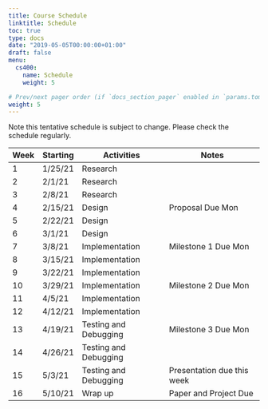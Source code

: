 ```yaml
---
title: Course Schedule
linktitle: Schedule
toc: true
type: docs
date: "2019-05-05T00:00:00+01:00"
draft: false
menu:
  cs400:
    name: Schedule
    weight: 5

# Prev/next pager order (if `docs_section_pager` enabled in `params.toml`)
weight: 5
---
```


Note this tentative schedule is subject to change. Please check the schedule regularly.

| Week | Starting | Activities            | Notes                      |
|------|----------|-----------------------|----------------------------|
| 1    | 1/25/21  | Research              |                            |
| 2    | 2/1/21   | Research              |                            |
| 3    | 2/8/21   | Research              |                            |
| 4    | 2/15/21  | Design                | Proposal Due Mon           |
| 5    | 2/22/21  | Design                |                            |
| 6    | 3/1/21   | Design                |                            |
| 7    | 3/8/21   | Implementation        | Milestone 1 Due Mon        |
| 8    | 3/15/21  | Implementation        |                            |
| 9    | 3/22/21  | Implementation        |                            |
| 10   | 3/29/21  | Implementation        | Milestone 2 Due Mon        |
| 11   | 4/5/21   | Implementation        |                            |
| 12   | 4/12/21  | Implementation        |                            |
| 13   | 4/19/21  | Testing and Debugging | Milestone 3 Due Mon        |
| 14   | 4/26/21  | Testing and Debugging |                            |
| 15   | 5/3/21   | Testing and Debugging | Presentation due this week |
| 16   | 5/10/21  | Wrap up               | Paper and Project Due      |
